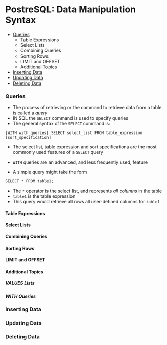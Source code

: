 # PostreSQL: Data Manipulation Syntax

* [Queries](#Queries)
  * Table Expressions
  * Select Lists
  * Combining Queries
  * Sorting Rows
  * LIMIT and OFFSET
  * Additional Topics
* [Inserting Data](#Inserting)
* [Updating Data](#Updating)
* [Deleting Data](#Deleting)

<a name="Queries"></a>
### Queries
  
  * The process of retrieving or the command to retrieve data from a table is called a *query*
  * IN SQL the `SELECT` command is used to specify queries
  * The general syntax of the `SELECT` command is:

```psql
[WITH with_queries] SELECT select_list FROM table_expression [sort_specification]
```
  
  * The select list, table expression and sort specificationa are the most commonly used features of a `SELECT` query
  * `WITH` queries are an advanced, and less frequently used, feature

  * A simple query might take the form

```psql
SELECT * FROM table1;
```

  * The `*` operator is the select list, and represents *all columns* in the table
  * `table1` is the table expression
  * This query would retrieve all rows all user-defined columns for `table1`

#### Table Expressions

#### Select Lists

#### Combining Queries

#### Sorting Rows

#### LIMIT and OFFSET

#### Additional Topics

##### VALUES Lists

##### WITH Queries

<a name="Inserting"></a>
### Inserting Data

<a name="Updating"></a>
### Updating Data

<a name="Deleting"></a>
### Deleting Data
